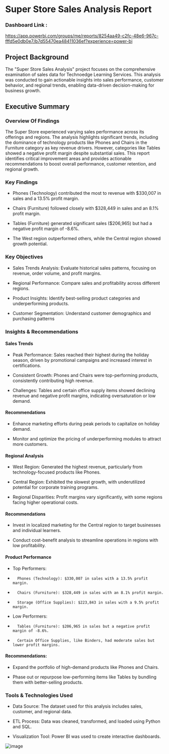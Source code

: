 # Super Store Sales Analysis Report

### Dashboard Link : 
https://app.powerbi.com/groups/me/reports/8254aa49-c2fc-48e6-967c-fffd5e0db0e7/b7d55470ea48411036ef?experience=power-bi

## Project Background

The "Super Store Sales Analysis" project focuses on the comprehensive examination of sales data for Technoedge Learning Services. This analysis was conducted to gain actionable insights into sales performance, customer behavior, and regional trends, enabling data-driven decision-making for business growth.

## Executive Summary 

### Overview Of Findings 

The Super Store experienced varying sales performance across its offerings and regions. The analysis highlights significant trends, including the dominance of technology products like Phones and Chairs in the Furniture category as key revenue drivers. However, categories like Tables showed a negative profit margin despite substantial sales. This report identifies critical improvement areas and provides actionable recommendations to boost overall performance, customer retention, and regional growth.



### Key Findings 
- Phones (Technology) contributed the most to revenue with $330,007 in sales and a 13.5% profit margin.

- Chairs (Furniture) followed closely with $328,449 in sales and an 8.1% profit margin.

- Tables (Furniture) generated significant sales ($206,965) but had a negative profit margin of -8.6%.

- The West region outperformed others, while the Central region showed growth potential.


### Key Objectives 

- Sales Trends Analysis: Evaluate historical sales patterns, focusing on revenue, order volume, and profit margins.

- Regional Performance: Compare sales and profitability across different regions.

- Product Insights: Identify best-selling product categories and underperforming products.

- Customer Segmentation: Understand customer demographics and purchasing patterns

### Insights & Recommendations

#### Sales Trends 
- Peak Performance: Sales reached their highest during the holiday season, driven by promotional campaigns and increased interest in certifications.

- Consistent Growth: Phones and Chairs were top-performing products, consistently contributing high revenue.

- Challenges: Tables and certain office supply items showed declining revenue and negative profit margins, indicating oversaturation or low demand.
           

#### Recommendations
- Enhance marketing efforts during peak periods to capitalize on holiday demand.

- Monitor and optimize the pricing of underperforming modules to attract more customers.

#### Regional Analysis
- West Region: Generated the highest revenue, particularly from technology-focused products like Phones.

- Central Region: Exhibited the slowest growth, with underutilized potential for corporate training programs.

- Regional Disparities: Profit margins vary significantly, with some regions facing higher operational costs.

#### Recommendations
- Invest in localized marketing for the Central region to target businesses and individual learners.

- Conduct cost-benefit analysis to streamline operations in regions with low profitability.

#### Product Performance

- Top Performers:

-       Phones (Technology): $330,007 in sales with a 13.5% profit margin.

-       Chairs (Furniture): $328,449 in sales with an 8.1% profit margin.

-       Storage (Office Supplies): $223,843 in sales with a 9.5% profit margin.

- Low Performers:

-       Tables (Furniture): $206,965 in sales but a negative profit margin of -8.6%.

-       Certain Office Supplies, like Binders, had moderate sales but lower profit margins.

#### Recommendations:

- Expand the portfolio of high-demand products like Phones and Chairs.

- Phase out or repurpose low-performing items like Tables by bundling them with better-selling products.

### Tools & Technologies Used

- Data Source: The dataset used for this analysis includes sales, customer, and regional data.

- ETL Process: Data was cleaned, transformed, and loaded using Python and SQL.

- Visualization Tool: Power BI was used to create interactive dashboards.

![image](https://github.com/user-attachments/assets/92c131a4-5b8b-4ee3-8a92-73c954dfd704)
